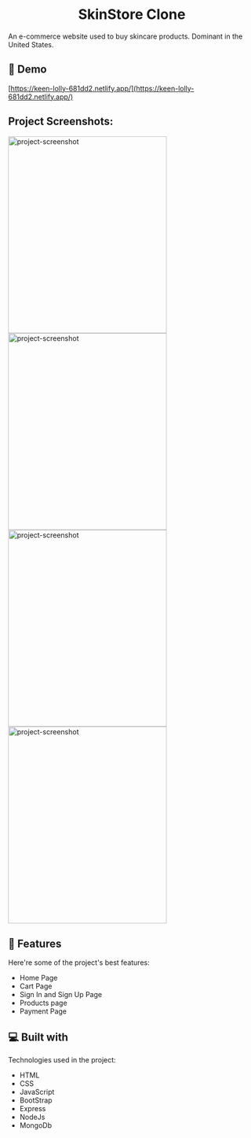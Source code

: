 <h1 align="center" id="title">SkinStore Clone</h1>

<p id="description">An e-commerce website used to buy skincare products. Dominant in the United States.</p>

<h2>🚀 Demo</h2>

[https://keen-lolly-681dd2.netlify.app/](https://keen-lolly-681dd2.netlify.app/)

<h2>Project Screenshots:</h2>

<img src="https://i.postimg.cc/d0QM8ZLV/Screenshot-from-2022-04-26-12-27-23.png" alt="project-screenshot" width="80%" height="400/">

<img src="https://i.postimg.cc/KY8VKXHK/Screenshot-from-2022-04-26-12-27-55.png" alt="project-screenshot" width="80%" height="400/">

<img src="https://i.postimg.cc/CLpQGn2p/Screenshot-from-2022-04-26-12-29-39.png" alt="project-screenshot" width="80%" height="400/">

<img src="https://i.postimg.cc/dVqNXPvW/Screenshot-from-2022-04-26-12-30-47.png" alt="project-screenshot" width="80%" height="400/">

  
  
<h2>🧐 Features</h2>

Here're some of the project's best features:

*   Home Page
*   Cart Page
*   Sign In and Sign Up Page
*   Products page
*   Payment Page

  
  
<h2>💻 Built with</h2>

Technologies used in the project:

*   HTML
*   CSS
*   JavaScript
*   BootStrap
*   Express
*   NodeJs
*   MongoDb
